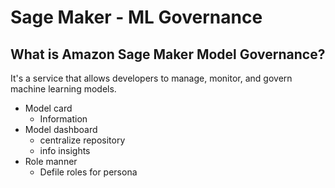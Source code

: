 # Sage Maker - ML Governance

## What is Amazon Sage Maker Model Governance?

It's a service that allows developers to manage, monitor, and govern machine learning models.

 - Model card
   - Information
 - Model dashboard
   - centralize repository
   - info insights
 - Role manner
   - Defile roles for persona